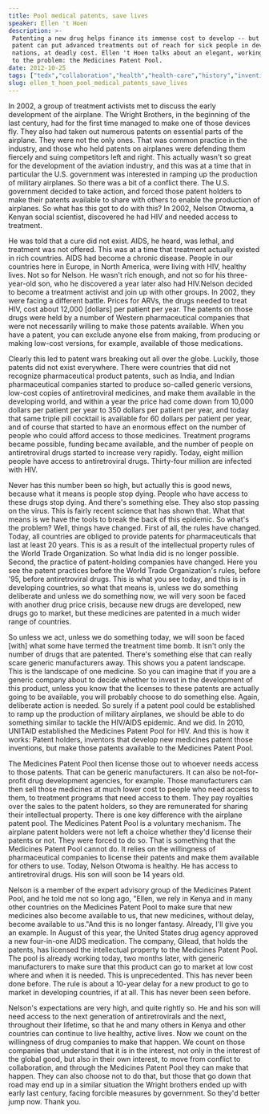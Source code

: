 ```yaml
---
title: Pool medical patents, save lives
speaker: Ellen 't Hoen
description: >-
 Patenting a new drug helps finance its immense cost to develop -- but that same
 patent can put advanced treatments out of reach for sick people in developing
 nations, at deadly cost. Ellen 't Hoen talks about an elegant, working solution
 to the problem: the Medicines Patent Pool.
date: 2012-10-25
tags: ["tedx","collaboration","health","health-care","history","invention","medicine","science","opensource","medical-research","pharmaceuticals","aids","disease","hiv","pandemic","illness","business","bioethics","public-health","morality","society","social-change","activism"]
slug: ellen_t_hoen_pool_medical_patents_save_lives
---
```


In 2002, a group of treatment activists met to discuss the early development of the
airplane. The Wright Brothers, in the beginning of the last century, had for the first
time managed to make one of those devices fly. They also had taken out numerous patents on
essential parts of the airplane. They were not the only ones. That was common practice in
the industry, and those who held patents on airplanes were defending them fiercely and
suing competitors left and right. This actually wasn't so great for the development of the
aviation industry, and this was at a time that in particular the U.S. government was
interested in ramping up the production of military airplanes. So there was a bit of a
conflict there. The U.S. government decided to take action, and forced those patent
holders to make their patents available to share with others to enable the production of
airplanes. So what has this got to do with this? In 2002, Nelson Otwoma, a Kenyan social
scientist, discovered he had HIV and needed access to treatment.

He was told that a cure did not exist. AIDS, he heard, was lethal, and treatment was not
offered. This was at a time that treatment actually existed in rich countries. AIDS had
become a chronic disease. People in our countries here in Europe, in North America, were
living with HIV, healthy lives. Not so for Nelson. He wasn't rich enough, and not so for
his three-year-old son, who he discovered a year later also had HIV.Nelson decided to
become a treatment activist and join up with other groups. In 2002, they were facing a
different battle. Prices for ARVs, the drugs needed to treat HIV, cost about 12,000
[dollars] per patient per year. The patents on those drugs were held by a number of
Western pharmaceutical companies that were not necessarily willing to make those patents
available. When you have a patent, you can exclude anyone else from making, from producing
or making low-cost versions, for example, available of those medications.

Clearly this led to patent wars breaking out all over the globe. Luckily, those patents did
not exist everywhere. There were countries that did not recognize pharmaceutical product
patents, such as India, and Indian pharmaceutical companies started to produce so-called
generic versions, low-cost copies of antiretroviral medicines, and make them available in
the developing world, and within a year the price had come down from 10,000 dollars per
patient per year to 350 dollars per patient per year, and today that same triple pill
cocktail is available for 60 dollars per patient per year, and of course that started to
have an enormous effect on the number of people who could afford access to those
medicines. Treatment programs became possible, funding became available, and the number of
people on antiretroviral drugs started to increase very rapidly. Today, eight million
people have access to antiretroviral drugs. Thirty-four million are infected with
HIV.

Never has this number been so high, but actually this is good news, because what it means
is people stop dying. People who have access to these drugs stop dying. And there's
something else. They also stop passing on the virus. This is fairly recent science that
has shown that. What that means is we have the tools to break the back of this epidemic. So
what's the problem? Well, things have changed. First of all, the rules have changed.
Today, all countries are obliged to provide patents for pharmaceuticals that last at least
20 years. This is as a result of the intellectual property rules of the World Trade
Organization. So what India did is no longer possible. Second, the practice of
patent-holding companies have changed. Here you see the patent practices before the World
Trade Organization's rules, before '95, before antiretroviral drugs. This is what you see
today, and this is in developing countries, so what that means is, unless we do something
deliberate and unless we do something now, we will very soon be faced with another drug
price crisis, because new drugs are developed, new drugs go to market, but these medicines
are patented in a much wider range of countries.

So unless we act, unless we do something today, we will soon be faced [with] what some
have termed the treatment time bomb. It isn't only the number of drugs that are patented.
There's something else that can really scare generic manufacturers away. This shows you a
patent landscape. This is the landscape of one medicine. So you can imagine that if you
are a generic company about to decide whether to invest in the development of this
product, unless you know that the licenses to these patents are actually going to be
available, you will probably choose to do something else. Again, deliberate action is
needed. So surely if a patent pool could be established to ramp up the production of
military airplanes, we should be able to do something similar to tackle the HIV/AIDS
epidemic. And we did. In 2010, UNITAID established the Medicines Patent Pool for HIV. And
this is how it works: Patent holders, inventors that develop new medicines patent those
inventions, but make those patents available to the Medicines Patent Pool.

The Medicines Patent Pool then license those out to whoever needs access to those patents.
That can be generic manufacturers. It can also be not-for-profit drug development
agencies, for example. Those manufacturers can then sell those medicines at much lower
cost to people who need access to them, to treatment programs that need access to them.
They pay royalties over the sales to the patent holders, so they are remunerated for
sharing their intellectual property. There is one key difference with the airplane patent
pool. The Medicines Patent Pool is a voluntary mechanism. The airplane patent holders were
not left a choice whether they'd license their patents or not. They were forced to do so.
That is something that the Medicines Patent Pool cannot do. It relies on the willingness
of pharmaceutical companies to license their patents and make them available for others to
use. Today, Nelson Otwoma is healthy. He has access to antiretroviral drugs. His son will
soon be 14 years old.

Nelson is a member of the expert advisory group of the Medicines Patent Pool, and he told
me not so long ago, "Ellen, we rely in Kenya and in many other countries on the Medicines
Patent Pool to make sure that new medicines also become available to us, that new
medicines, without delay, become available to us."And this is no longer fantasy. Already,
I'll give you an example. In August of this year, the United States drug agency approved a
new four-in-one AIDS medication. The company, Gilead, that holds the patents, has licensed
the intellectual property to the Medicines Patent Pool. The pool is already working today,
two months later, with generic manufacturers to make sure that this product can go to
market at low cost where and when it is needed. This is unprecedented. This has never been
done before. The rule is about a 10-year delay for a new product to go to market in
developing countries, if at all. This has never been seen before.

Nelson's expectations are very high, and quite rightly so. He and his son will need access
to the next generation of antiretrovirals and the next, throughout their lifetime, so that
he and many others in Kenya and other countries can continue to live healthy, active
lives. Now we count on the willingness of drug companies to make that happen. We count on
those companies that understand that it is in the interest, not only in the interest of
the global good, but also in their own interest, to move from conflict to collaboration,
and through the Medicines Patent Pool they can make that happen. They can also choose not
to do that, but those that go down that road may end up in a similar situation the Wright
brothers ended up with early last century, facing forcible measures by government. So
they'd better jump now. Thank you. 

<!--
ad_duration=3.33
comment_count=94
event="TEDxZurich 2012"
external_start_time=0
intro_duration=11.82
is_subtitle_required="False"
is_talk_featured="True"
language="en"
language_swap="False"
native_language="en"
number_of_related_talks=6
number_of_speakers=1
number_of_subtitled_videos=24
number_of_tags=23
number_of_talk_download_languages=24
number_of_talk_more_resources=0
number_of_talk_recommendations=0
number_of_talks_take_actions=0
post_ad_duration=0.83
published_timestamp="2012-12-10 16:18:24"
recording_date="2012-10-25"
speaker_description="Medicine law expert"
speaker_is_published=1
speaker_name="Ellen 't Hoen"
talk_name="Pool medical patents, save lives"
talks_tags=["tedx","collaboration","health","health-care","history","invention","medicine","science","opensource","medical-research","pharmaceuticals","aids","disease","hiv","pandemic","illness","business","bioethics","public-health","morality","society","social-change","activism"]
url_photo_speaker="https://pe.tedcdn.com/images/ted/bcd3208945bf8b311418b64f917b1f38e84a24e8_254x191.jpg"
url_photo_talk="https://pe.tedcdn.com/images/ted/9761e5a6ed80efbef75e238df5841b48a0975d33_1600x1200.jpg"
url_webpage="https://www.ted.com/talks/ellen_t_hoen_pool_medical_patents_save_lives"
video_type_name="TEDx Talk"
-->